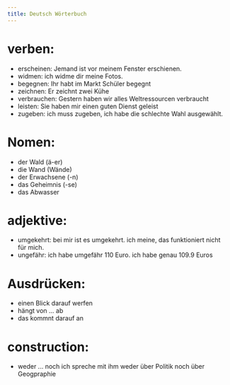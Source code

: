 ```yaml
---
title: Deutsch Wörterbuch
---
```


# verben: 
- erscheinen: Jemand ist vor meinem Fenster erschienen.
- widmen: ich widme dir meine Fotos.
- begegnen:  Ihr habt im Markt Schüler begegnt
- zeichnen: Er zeichnt zwei Kühe
- verbrauchen: Gestern haben wir alles Weltressourcen verbraucht
- leisten: Sie haben mir einen guten Dienst geleist
- zugeben: ich muss zugeben, ich habe die schlechte Wahl ausgewählt.

# Nomen: 
- der Wald (ä-er)
- die Wand (Wände)
- der Erwachsene (-n)
- das Geheimnis (-se)
- das Abwasser

# adjektive: 
- umgekehrt: bei mir ist es umgekehrt. ich meine, das funktioniert nicht für mich.
- ungefähr: ich habe umgefähr 110 Euro. ich habe genau 109.9 Euros 

# Ausdrücken:  
- einen Blick darauf werfen 
- hängt von ... ab
- das kommnt darauf an 

# construction: 
- weder ... noch
    ich spreche mit ihm weder über Politik noch über Geogpraphie



